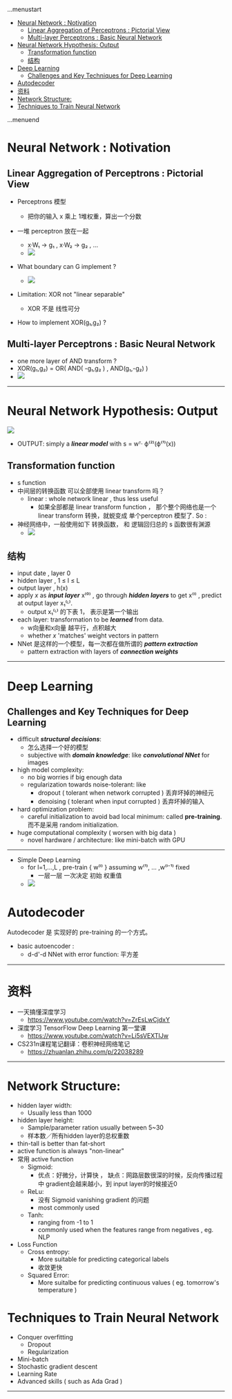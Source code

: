 ...menustart

 - [Neural Network : Notivation](#5974f31b4017afa6df21ffb9b31e2666)
	 - [Linear Aggregation of Perceptrons : Pictorial View](#38ccc56b9a6fc2fd501fcc0bd27a0b45)
	 - [Multi-layer Perceptrons : Basic Neural Network](#57bc3e3d04ba0a7c8184820673a233ed)
 - [Neural Network Hypothesis: Output](#6e543476b9761e3e5988cfc245333417)
	 - [Transformation function](#ad0de27f8c1618cd8eb6d8738e12ab57)
	 - [结构](#8a95a6d10dea403031ff71630d469a27)
 - [Deep Learning](#6a68b6412b3d8a605c374d3c59e02694)
	 - [Challenges and Key Techniques for Deep Learning](#4e961821374743cc679d4351f5717263)
 - [Autodecoder](#9703d584c6cdcaf305edeb3f0567cd9e)
 - [资料](#447564e4e2b0171973515a26650e66a2)
 - [Network Structure:](#43751e4eda3557fca7ab0f1b99c3e6c7)
 - [Techniques to Train Neural Network](#20c649642589dd245bfa69669261e277)

...menuend


<h2 id="5974f31b4017afa6df21ffb9b31e2666"></h2>

# Neural Network : Notivation

<h2 id="38ccc56b9a6fc2fd501fcc0bd27a0b45"></h2>

## Linear Aggregation of Perceptrons : Pictorial View 

 - Perceptrons 模型
    - 把你的输入 x 乘上 1堆权重，算出一个分数 
 - 一堆 perceptron 放在一起
    - x·W₁ -> g₁ , x·W₂ -> g₂ , ...
    - ![](https://raw.githubusercontent.com/mebusy/notes/master/imgs/TU_ml_perceptron_model.png)

 - What boundary can G implement ?
    - ![](https://raw.githubusercontent.com/mebusy/notes/master/imgs/TU_ml_mulitple_layer_perceptron.png)
 - Limitation: XOR not "linear separable"  
    - XOR 不是 线性可分
 - How to implement XOR(g₁,g₂) ?

<h2 id="57bc3e3d04ba0a7c8184820673a233ed"></h2>

## Multi-layer Perceptrons : Basic Neural Network

 - one more layer of AND transform ?
 - XOR(g₁,g₂) = OR( AND( -g₁,g₂ ) , AND(g₁,-g₂) )
 - ![](https://raw.githubusercontent.com/mebusy/notes/master/imgs/TU_ml_aggressive_perceptron_model.png)

---


<h2 id="6e543476b9761e3e5988cfc245333417"></h2>

# Neural Network Hypothesis: Output

![](https://raw.githubusercontent.com/mebusy/notes/master/imgs/TU_ml_nn_output.png)

 - OUTPUT: simply a ***linear model*** with s = wᵀ· ϕ⁽²⁾(ϕ⁽¹⁾(x)) 

<h2 id="ad0de27f8c1618cd8eb6d8738e12ab57"></h2>

## Transformation function

 - s function
 - 中间层的转换函数 可以全部使用 linear transform 吗？
    - linear : whole network linear , thus less useful
        - 如果全部都是 linear transform function ， 那个整个网络也是一个 linear transform 转换，就蜕变成 单个perceptron 模型了. So :
 - 神经网络中，一般使用如下 转换函数， 和 逻辑回归总的 s 函数很有渊源
    - ![](https://raw.githubusercontent.com/mebusy/notes/master/imgs/TU_ml_h_function_inNN.png)

<h2 id="8a95a6d10dea403031ff71630d469a27"></h2>

## 结构

 - input date , layer 0
 - hidden layer , 1 ≤ l ≤ L 
 - output layer , h(x)
 - apply *x* as ***input layer*** x⁽⁰⁾ , go through ***hidden layers*** to get x⁽ˡ⁾ , predict at output layer x₁⁽ᴸ⁾.
    - output x₁⁽ᴸ⁾ 的下表 1， 表示是第一个输出
 - each layer: transformation to be ***learned*** from data.
    - w向量和x向量 越平行，点积越大
    - whether *x* 'matches' weight vectors in pattern
 - NNet 是这样的一个模型，每一次都在做所谓的  ***pattern extraction***
    - pattern extraction with layers of ***connection weights***

---

<h2 id="6a68b6412b3d8a605c374d3c59e02694"></h2>

# Deep Learning

<h2 id="4e961821374743cc679d4351f5717263"></h2>

## Challenges and Key Techniques for Deep Learning

 - difficult ***structural decisions***:
    - 怎么选择一个好的模型
    - subjective with ***domain knowledge***: like ***convolutional NNet*** for images
 - high model complexity:
    - no big worries if big enough data
    - regularization towards noise-tolerant: like
        - dropout ( tolerant when network corrupted ) 丢弃坏掉的神经元
        - denoising ( tolerant when input corrupted ) 丢弃坏掉的输入
 - hard optimization problem:
    - careful initialization to avoid bad local minimum: called **pre-training**. 而不是采用 random initialization.
 - huge computational complexity ( worsen with big data )
    - novel hardware / architecture: like mini-batch with GPU

---

 - Simple Deep Learning
    - for l=1,...,L , pre-train { w⁽ˡ⁾ } assuming w⁽¹⁾, ... ,w⁽ˡ⁻¹⁾ fixed
        - 一层一层 一次决定  初始 权重值
    - ![](https://raw.githubusercontent.com/mebusy/notes/master/imgs/TU_ml_dl_weight_init.png)
 
<h2 id="9703d584c6cdcaf305edeb3f0567cd9e"></h2>

# Autodecoder

Autodecoder 是 实现好的 pre-training 的一个方式。

 - basic autoencoder :
    - d-d'-d NNet with error function: 平方差



---

<h2 id="447564e4e2b0171973515a26650e66a2"></h2>

# 资料

 - 一天搞懂深度学习
    - https://www.youtube.com/watch?v=ZrEsLwCjdxY
 - 深度学习 TensorFlow Deep Learning 第一堂课
    - https://www.youtube.com/watch?v=Li5sVEXTIJw
 - CS231n课程笔记翻译：卷积神经网络笔记
    - https://zhuanlan.zhihu.com/p/22038289
---

<h2 id="43751e4eda3557fca7ab0f1b99c3e6c7"></h2>

# Network Structure: 
 
 - hidden layer width:
    - Usually less than 1000
 - hidden layer height:
    - Sample/parameter ration usually between 5~30
    - 样本数／所有hidden layer的总权重数
 - thin-tall is better than fat-short
 - active function is always "non-linear"
 - 常用 active function
    - Sigmoid: 
        - 优点：好微分，计算快 ， 缺点：网路层数很深的时候，反向传播过程中 gradient会越来越小，到 input layer的时候接近0
    - ReLu: 
        - 没有 Sigmoid  vanishing gradient 的问题
        - most commonly used
    - Tanh: 
        - ranging from -1 to 1
        - commonly used when the features range from negatives , eg. NLP
 - Loss Function
    - Cross entropy:
        - More suitable for predicting categorical labels
        - 收敛更快
    - Squared Error:
        - More suitalbe for predicting continuous values ( eg. tomorrow's temperature )
 
<h2 id="20c649642589dd245bfa69669261e277"></h2>

# Techniques to Train Neural Network 

 - Conquer overfitting
    - Dropout
    - Regularization
 - Mini-batch
 - Stochastic gradient descent
 - Learning Rate
 - Advanced skills ( such as Ada Grad )



 


---



